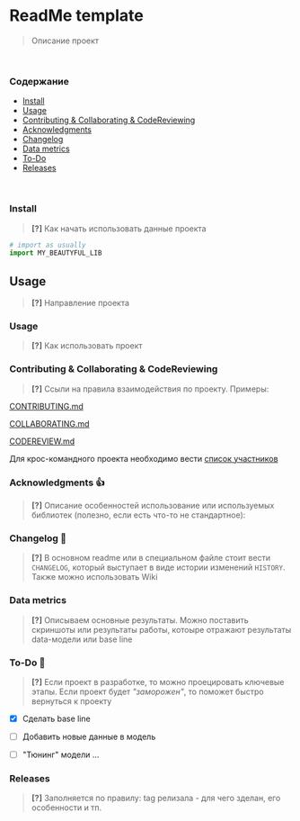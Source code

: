# ReadMe template
> Описание проект

<br>

### Содержание
* [Install](#install)
* [Usage](#usage)
* [Contributing & Collaborating & CodeReviewing](#contributing-collaborating-codeReviewing)
* [Acknowledgments](#acknowledgments)
* [Changelog](#changelog)
* [Data metrics](#data-metrics)
* [To-Do](#to-do)
* [Releases](#releases)
<br>

### Install

> **[?]** Как начать использовать данные проекта

<a name="instal"></a>
```python
# import as usually
import MY_BEAUTYFUL_LIB
```

## Usage

> **[?]** Направление проекта

<a name="usage"></a>

### Usage

> **[?]** Как использовать проект

### Contributing & Collaborating & CodeReviewing

<a name="contributing-collaborating-codeReviewing"></a>

> **[?]** Ссыли на правила взаимодействия по проекту. Примеры:

[CONTRIBUTING.md](CONTRIBUTING.md)

[COLLABORATING.md](COLLABORATING.md)

[CODEREVIEW.md](CodeReview.md)

Для крос-командного проекта необходимо вести [список участников](CONTRIBUTORS.md)

### Acknowledgments :thumbsup:

<a name="acknowledgments"></a>

> **[?]** Описание особенностей использование или используемых библиотек (полезно, если есть что-то не стандартное):


### Changelog :memo:

<a name="changelog"></a>

> **[?]** В основном readme или в специальном файле стоит вести `CHANGELOG`, который выступает в виде истории изменений `HISTORY`. Также можно использовать Wiki


### Data metrics

<a name="data-metrics"></a>

> **[?]** Описываем основные результаты. Можно поставить скриншоты или результаты работы, котоыре отражают результаты data-модели или base line


### To-Do :man:

<a name="to-do"></a>

> **[?]** Если проект в разработке, то можно проецировать ключевые этапы. Если проект будет _"заморожен"_, то поможет быстро вернуться к проекту

- [x] Сделать base line
- [ ] Добавить новые данные в модель
- [ ] "Тюнинг" модели ...


### Releases

<a name="releases"></a>

> **[?]** Заполняется по правилу: tag релизала - для чего зделан, его особенности и тп.

